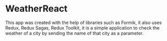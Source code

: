 # WeatherReact


This app was created with the help of libraries such as Formik, it also uses Redux, Redux Sagas, Redux Toolkit,
it is a simple application to check the weather of a city by sending the name of that city as a parameter.
